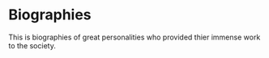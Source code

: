 # Biographies
This is biographies of great personalities who provided thier immense work to the society.
